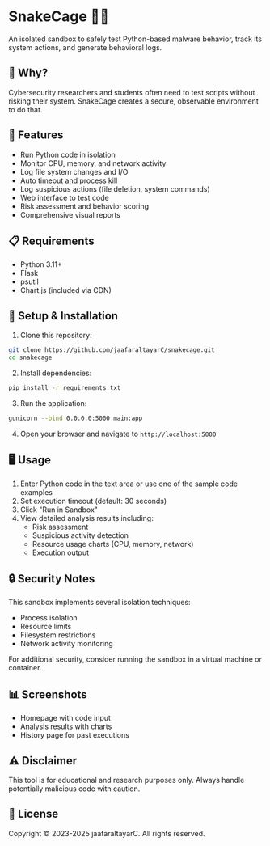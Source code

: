 # SnakeCage 🐍🧪

An isolated sandbox to safely test Python-based malware behavior, track its system actions, and generate behavioral logs.

## 🔐 Why?

Cybersecurity researchers and students often need to test scripts without risking their system. SnakeCage creates a secure, observable environment to do that.

## 🚀 Features

- Run Python code in isolation
- Monitor CPU, memory, and network activity
- Log file system changes and I/O
- Auto timeout and process kill
- Log suspicious actions (file deletion, system commands)
- Web interface to test code
- Risk assessment and behavior scoring
- Comprehensive visual reports

## 📋 Requirements

- Python 3.11+
- Flask
- psutil
- Chart.js (included via CDN)

## 🔧 Setup & Installation

1. Clone this repository:
```bash
git clone https://github.com/jaafaraltayarC/snakecage.git
cd snakecage
```

2. Install dependencies:
```bash
pip install -r requirements.txt
```

3. Run the application:
```bash
gunicorn --bind 0.0.0.0:5000 main:app
```

4. Open your browser and navigate to `http://localhost:5000`

## 🖥️ Usage

1. Enter Python code in the text area or use one of the sample code examples
2. Set execution timeout (default: 30 seconds)
3. Click "Run in Sandbox"
4. View detailed analysis results including:
   - Risk assessment
   - Suspicious activity detection
   - Resource usage charts (CPU, memory, network)
   - Execution output

## 🔒 Security Notes

This sandbox implements several isolation techniques:
- Process isolation
- Resource limits
- Filesystem restrictions
- Network activity monitoring

For additional security, consider running the sandbox in a virtual machine or container.

## 📊 Screenshots

- Homepage with code input
- Analysis results with charts
- History page for past executions

## ⚠️ Disclaimer

This tool is for educational and research purposes only. Always handle potentially malicious code with caution.

## 📜 License

Copyright © 2023-2025 jaafaraltayarC. All rights reserved.